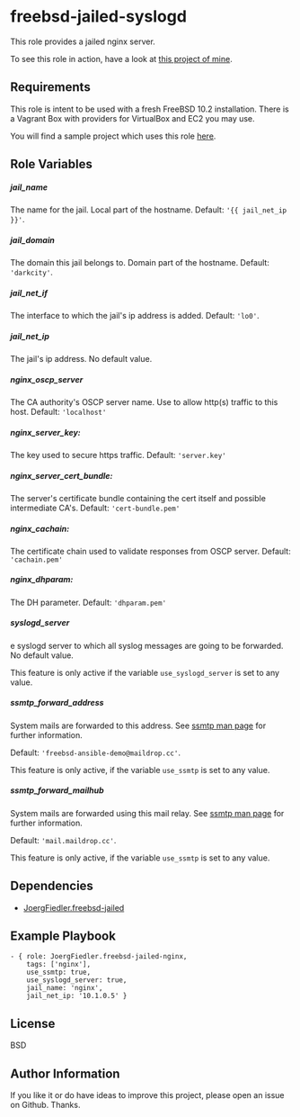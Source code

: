 freebsd-jailed-syslogd
=========

This role provides a jailed nginx server.

To see this role in action, have a look at [this project of mine](https://github.com/JoergFiedler/freebsd-ansible-demo).

Requirements
------------

This role is intent to be used with a fresh FreeBSD 10.2 installation. There is a Vagrant Box with providers for VirtualBox and EC2 you may use.

You will find a sample project which uses this role [here](https://github.com/JoergFiedler/freebsd-ansible-demo).

Role Variables
--------------

##### jail_name

The name for the jail. Local part of the hostname. Default: `'{{ jail_net_ip }}'`.

##### jail_domain

The domain this jail belongs to. Domain part of the hostname. Default: `'darkcity'`.

##### jail_net_if

The interface to which the jail's ip address is added. Default: `'lo0'`.

##### jail_net_ip

The jail's ip address. No default value.

##### nginx_oscp_server

The CA authority's OSCP server name. Use to allow http(s) traffic to this host. Default: `'localhost'`

##### nginx_server_key:

The key used to secure https traffic. Default: `'server.key'`

##### nginx_server_cert_bundle:

The server's certificate bundle containing the cert itself and possible intermediate CA's. Default: `'cert-bundle.pem'`

##### nginx_cachain:

The certificate chain used to validate responses from OSCP server. Default: `'cachain.pem'`

##### nginx_dhparam:

The DH parameter. Default: `'dhparam.pem'`


##### syslogd_server

e syslogd server to which all syslog messages are going to be forwarded. No default value.

This feature is only active if the variable `use_syslogd_server` is set to any value.

##### ssmtp_forward_address

System mails are forwarded to this address. See [ssmtp man page](https://www.freebsd.org/cgi/man.cgi?query=ssmtp&apropos=0&sektion=0&manpath=FreeBSD+10.2-RELEASE+and+Ports&arch=default&format=html) for further information.

Default: `'freebsd-ansible-demo@maildrop.cc'`.

This feature is only active, if the variable `use_ssmtp` is set to any value.

##### ssmtp_forward_mailhub

System mails are forwarded using this mail relay. See [ssmtp man page](https://www.freebsd.org/cgi/man.cgi?query=ssmtp&apropos=0&sektion=0&manpath=FreeBSD+10.2-RELEASE+and+Ports&arch=default&format=html) for further information.

Default: `'mail.maildrop.cc'`.

This feature is only active, if the variable `use_ssmtp` is set to any value.

Dependencies
------------

- [JoergFiedler.freebsd-jailed](https://galaxy.ansible.com/detail#/role/6599)

Example Playbook
----------------

    - { role: JoergFiedler.freebsd-jailed-nginx,
        tags: ['nginx'],
        use_ssmtp: true,
        use_syslogd_server: true,
        jail_name: 'nginx',
        jail_net_ip: '10.1.0.5' }

License
-------

BSD

Author Information
------------------

If you like it or do have ideas to improve this project, please open an issue on Github. Thanks.
